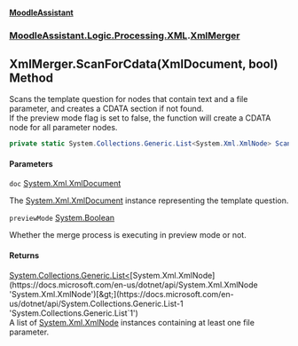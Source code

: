 #### [MoodleAssistant](index.md 'index')
### [MoodleAssistant.Logic.Processing.XML](MoodleAssistant.Logic.Processing.XML.md 'MoodleAssistant.Logic.Processing.XML').[XmlMerger](MoodleAssistant.Logic.Processing.XML.XmlMerger.md 'MoodleAssistant.Logic.Processing.XML.XmlMerger')

## XmlMerger.ScanForCdata(XmlDocument, bool) Method

Scans the template question for nodes that contain text and a file parameter, and creates a CDATA section if not found.  
If the preview mode flag is set to false, the function will create a CDATA node for all parameter nodes.

```csharp
private static System.Collections.Generic.List<System.Xml.XmlNode> ScanForCdata(System.Xml.XmlDocument doc, bool previewMode=false);
```
#### Parameters

<a name='MoodleAssistant.Logic.Processing.XML.XmlMerger.ScanForCdata(System.Xml.XmlDocument,bool).doc'></a>

`doc` [System.Xml.XmlDocument](https://docs.microsoft.com/en-us/dotnet/api/System.Xml.XmlDocument 'System.Xml.XmlDocument')

The [System.Xml.XmlDocument](https://docs.microsoft.com/en-us/dotnet/api/System.Xml.XmlDocument 'System.Xml.XmlDocument') instance representing the template question.

<a name='MoodleAssistant.Logic.Processing.XML.XmlMerger.ScanForCdata(System.Xml.XmlDocument,bool).previewMode'></a>

`previewMode` [System.Boolean](https://docs.microsoft.com/en-us/dotnet/api/System.Boolean 'System.Boolean')

Whether the merge process is executing in preview mode or not.

#### Returns
[System.Collections.Generic.List&lt;](https://docs.microsoft.com/en-us/dotnet/api/System.Collections.Generic.List-1 'System.Collections.Generic.List`1')[System.Xml.XmlNode](https://docs.microsoft.com/en-us/dotnet/api/System.Xml.XmlNode 'System.Xml.XmlNode')[&gt;](https://docs.microsoft.com/en-us/dotnet/api/System.Collections.Generic.List-1 'System.Collections.Generic.List`1')  
A list of [System.Xml.XmlNode](https://docs.microsoft.com/en-us/dotnet/api/System.Xml.XmlNode 'System.Xml.XmlNode') instances containing at least one file parameter.